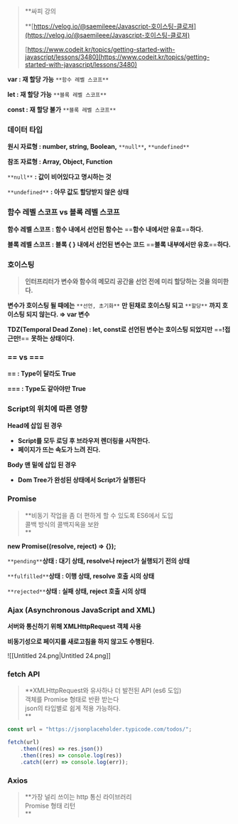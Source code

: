 > **싸피 강의  
>   
> **[https://velog.io/@saemileee/Javascript-호이스팅-클로져](https://velog.io/@saemileee/Javascript-호이스팅-클로져)  
>   
> [https://www.codeit.kr/topics/getting-started-with-javascript/lessons/3480](https://www.codeit.kr/topics/getting-started-with-javascript/lessons/3480)

**var : 재 할당 가능** `**함수 레벨 스코프**`

**let : 재 할당 가능** `**블록 레벨 스코프**`

**const : 재 할당 불가** `**블록 레벨 스코프**`

### 데이터 타입

**원시 자료형 : number, string, Boolean,** `**null**`**,** `**undefined**`

**참조 자료형 : Array, Object, Function**

`**null**` **: 값이 비어있다고 명시하는 것**

`**undefined**` **: 아무 값도 할당받지 않은 상태**

### **함수 레벨 스코프 vs 블록 레벨 스코프**

**함수 레벨 스코프 : 함수 내에서 선언된 함수는** ==**함수 내에서만 유효**==**하다.**

**블록 레벨 스코프 : 블록 { } 내에서 선언된 변수는 코드** ==**블록 내부에서만 유호**==**하다.**

  

### 호이스팅

> **인터프리터가 변수와 함수의 메모리 공간을 선언 전에 미리 할당하는 것을 의미한다.**

**변수가 호이스팅 될 때에는** `**선언, 초기화**` **만 된채로 호이스팅 되고** `**할당**` **까지 호이스팅 되지 않는다. ⇒ var 변수**

**TDZ(Temporal Dead Zone) : let, const로 선언된 변수는 호이스팅 되었지만** ==**!접근만!**== **못하는 상태이다.**

  

### == vs ===

**== : Type이 달라도 True**

**=== : Type도 같아야만 True**

### Script의 위치에 따른 영향

**Head에 삽입 된 경우**

- **Script를 모두 로딩 후 브라우저 렌더링을 시작한다.**
- **페이지가 뜨는 속도가 느려 진다.**

**Body 맨 밑에 삽입 된 경우**

- **Dom Tree가 완성된 상태에서 Script가 실행된다**

  

  

### Promise

> **비동기 작업을 좀 더 편하게 할 수 있도록 ES6에서 도입  
> 콜백 방식의 콜백지옥을 보완  
> **

**new Promise((resolve, reject) ⇒ {});**

`**pending**`**상태 : 대기 상태, resolve나 reject가 실행되기 전의 상태**

`**fulfilled**`**상태 : 이행 상태, resolve 호출 시의 상태**

`**rejected**`**상태 : 실패 상태, reject 호출 시의 상태**

### Ajax (Asynchronous JavaScript and XML)

**서버와 통신하기 위해 XMLHttpRequest 객체 사용**

**비동기성으로 페이지를 새로고침을 하지 않고도 수행된다.**

  

![[Untitled 24.png|Untitled 24.png]]

  

### fetch API

> **XMLHttpRequest와 유사하나 더 발전된 API (es6 도입)  
> 객체를 Promise 형태로 반환 받는다  
> json의 타입별로 쉽게 적용 가능하다.  
> **

```JavaScript
const url = "https://jsonplaceholder.typicode.com/todos/";

fetch(url)
	.then((res) => res.json())
	.then((res) => console.log(res))
	.catch((err) => console.log(err));
```

  

### Axios

> **가장 널리 쓰이는 http 통신 라이브러리  
> Promise 형태 리턴  
> **